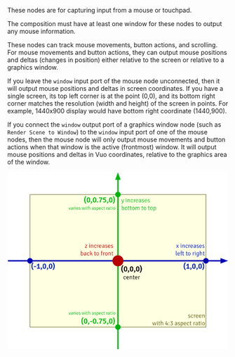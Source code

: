 These nodes are for capturing input from a mouse or touchpad. 

The composition must have at least one window for these nodes to output any mouse information. 

These nodes can track mouse movements, button actions, and scrolling. For mouse movements and button actions, they can output mouse positions and deltas (changes in position) either relative to the screen or relative to a graphics window. 

If you leave the `window` input port of the mouse node unconnected, then it will output mouse positions and deltas in screen coordinates. If you have a single screen, its top left corner is at the point (0,0), and its bottom right corner matches the resolution (width and height) of the screen in points. For example, 1440x900 display would have bottom right coordinate (1440,900).

If you connect the `window` output port of a graphics window node (such as `Render Scene to Window`) to the `window` input port of one of the mouse nodes, then the mouse node will only output mouse movements and button actions when that window is the active (frontmost) window. It will output mouse positions and deltas in Vuo coordinates, relative to the graphics area of the window. 

![Vuo Coordinate System](vuo-coordinates-transparent.png)
